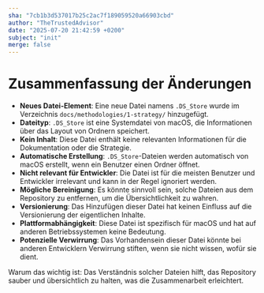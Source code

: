 ```yaml
---
sha: "7cb1b3d537017b25c2ac7f189059520a66903cbd"
author: "TheTrustedAdvisor"
date: "2025-07-20 21:42:59 +0200"
subject: "init"
merge: false
---
```


# Zusammenfassung der Änderungen

- **Neues Datei-Element**: Eine neue Datei namens `.DS_Store` wurde im Verzeichnis `docs/methodologies/1-strategy/` hinzugefügt.
- **Dateityp**: `.DS_Store` ist eine Systemdatei von macOS, die Informationen über das Layout von Ordnern speichert.
- **Kein Inhalt**: Diese Datei enthält keine relevanten Informationen für die Dokumentation oder die Strategie.
- **Automatische Erstellung**: `.DS_Store`-Dateien werden automatisch von macOS erstellt, wenn ein Benutzer einen Ordner öffnet.
- **Nicht relevant für Entwickler**: Die Datei ist für die meisten Benutzer und Entwickler irrelevant und kann in der Regel ignoriert werden.
- **Mögliche Bereinigung**: Es könnte sinnvoll sein, solche Dateien aus dem Repository zu entfernen, um die Übersichtlichkeit zu wahren.
- **Versionierung**: Das Hinzufügen dieser Datei hat keinen Einfluss auf die Versionierung der eigentlichen Inhalte.
- **Plattformabhängigkeit**: Diese Datei ist spezifisch für macOS und hat auf anderen Betriebssystemen keine Bedeutung.
- **Potenzielle Verwirrung**: Das Vorhandensein dieser Datei könnte bei anderen Entwicklern Verwirrung stiften, wenn sie nicht wissen, wofür sie dient.

Warum das wichtig ist: Das Verständnis solcher Dateien hilft, das Repository sauber und übersichtlich zu halten, was die Zusammenarbeit erleichtert.

